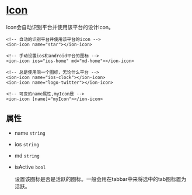 
# [Icon](http://ionicframework.com/docs/v2/api/components/icon/Icon/)
Icon会自动识别平台并使用该平台的设计Icon。

```
<!-- 自动的识别平台并使用该平台的icon -->
<ion-icon name="star"></ion-icon>

<!-- 手动设置ios和android平台的图标 -->
<ion-icon ios="ios-home" md="md-home"></ion-icon>

<!-- 总是使用同一个图标，无论什么平台 -->
<ion-icon name="ios-clock"></ion-icon>
<ion-icon name="logo-twitter"></ion-icon>

<!-- 可变的name属性,myIcon是 -->
<ion-icon [name]="myIcon"></ion-icon>
```

## 属性

- name `string`
- ios `string`
- md `string`
- isActive `bool`

	设置该图标是否是活跃的图标。一般会用在tabbar中来将选中的tab图标置为活跃。
